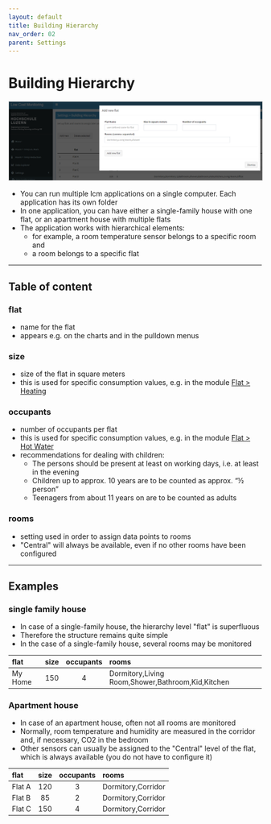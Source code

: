 ```yaml
---
layout: default
title: Building Hierarchy
nav_order: 02
parent: Settings
---
```


# Building Hierarchy
<img src="https://raw.githubusercontent.com/hslu-ige-laes/lcm/master/docs/assets/images/settingsBldgHierarchy_02.PNG" style="border:1px solid lightgrey"/><br>
- You can run multiple lcm applications on a single computer. Each application has its own folder
- In one application, you can have either a single-family house with one flat, or an apartment house with multiple flats
- The application works with hierarchical elements:
  - for example, a room temperature sensor belongs to a specific room and
  - a room belongs to a specific flat

<hr>

## Table of content
### flat
- name for the flat
- appears e.g. on the charts and in the pulldown menus

### size
- size of the flat in square meters
- this is used for specific consumption values, e.g. in the module [Flat > Heating](https://hslu-ige-laes.github.io/lcm/docs/modules/flatHeating)

### occupants
- number of occupants per flat
- this is used for specific consumption values, e.g. in the module [Flat > Hot Water](https://hslu-ige-laes.github.io/lcm/docs/modules/flatHotWater)
- recommendations for dealing with children:
  - The persons should be present at least on working days, i.e. at least in the evening
  - Children up to approx. 10 years are to be counted as approx. “½ person”
  - Teenagers from about 11 years on are to be counted as adults

### rooms
- setting used in order to assign data points to rooms
- "Central" will always be available, even if no other rooms have been configured

<hr>

## Examples
### single family house
- In case of a single-family house, the hierarchy level "flat" is superfluous
- Therefore the structure remains quite simple
- In the case of a single-family house, several rooms may be monitored

| flat | size | occupants | rooms |
|:-|:-:|:-:|:-|
| My Home | 150 | 4 | Dormitory,Living Room,Shower,Bathroom,Kid,Kitchen |

### Apartment house
- In case of an apartment house, often not all rooms are monitored
- Normally, room temperature and humidity are measured in the corridor and, if necessary, CO2 in the bedroom
- Other sensors can usually be assigned to the "Central" level of the flat, which is always available (you do not have to configure it)  

| flat | size | occupants | rooms |
|:-|:-:|:-:|:-|
| Flat A | 120 | 3 | Dormitory,Corridor |
| Flat B | 85 | 2 | Dormitory,Corridor |
| Flat C | 150 | 4 | Dormitory,Corridor |
